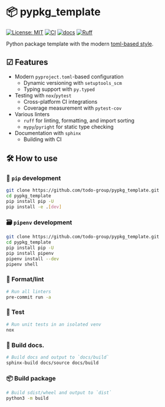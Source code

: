 # 📦 pypkg_template

[![License: MIT](https://img.shields.io/badge/License-MIT-blue.svg)](https://opensource.org/licenses/MIT)
[![CI](https://github.com/todo-group/pypkg_template/actions/workflows/test.yaml/badge.svg)](https://github.com/todo-group/pypkg_template/actions/workflows/test.yaml)
[![docs](https://github.com/todo-group/pypkg_template/actions/workflows/docs.yaml/badge.svg)](https://github.com/todo-group/pypkg_template/actions/workflows/docs.yaml)
[![Ruff](https://img.shields.io/endpoint?url=https://raw.githubusercontent.com/astral-sh/ruff/main/assets/badge/v2.json)](https://github.com/astral-sh/ruff)

Python package template with the modern [toml-based style](https://setuptools.pypa.io/en/latest/userguide/pyproject_config.html).

## ☑ Features

- Modern `pyproject.toml`-based configuration
  - Dynamic versioning with `setuptools_scm`
  - Typing support with `py.typed`
- Testing with `nox`/`pytest`
  - Cross-platform CI integrations
  - Coverage measurement with `pytest-cov`
- Various linters
  - `ruff` for linting, formatting, and import sorting
  - `mypy`/`pyright` for static type checking
- Documentation with `sphinx`
  - Building with CI

## 🛠 How to use

### 🐍 `pip` development

```bash
git clone https://github.com/todo-group/pypkg_template.git
cd pypkg_template
pip install pip -U
pip install -e .[dev]
```

### 🗃 `pipenv` development

```bash
git clone https://github.com/todo-group/pypkg_template.git
cd pypkg_template
pip install pip -U
pip install pipenv
pipenv install --dev
pipenv shell
```

### 🎨 Format/lint

```bash
# Run all linters
pre-commit run -a
```

### 🧪 Test

```bash
# Run unit tests in an isolated venv
nox
```

### 📜 Build docs.

```bash
# Build docs and output to `docs/build`
sphinx-build docs/source docs/build
```

### 📦 Build package

```bash
# Build sdist/wheel and output to `dist`
python3 -m build
```
